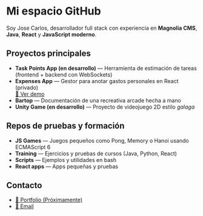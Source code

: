 # Mi espacio GitHub

Soy Jose Carlos, desarrollador full stack con experiencia en **Magnolia CMS**, **Java**, **React** y **JavaScript moderno**.

## Proyectos principales

- **Task Points App (en desarrollo)** — Herramienta de estimación de tareas (frontend + backend con WebSockets)
- **Expenses App** — Gestor para anotar gastos personales en React (privado)  
  [🔗 Ver demo](https://github.com/jcarlosab/dev-playground/tree/main/react-apps/expenses-app-demo)
- **Bartop** — Documentación de una recreativa arcade hecha a mano
- **Unity Game (en desarrollo)** — Proyecto de videojuego 2D estilo *galaga*

## Repos de pruebas y formación

- **JS Games** — Juegos pequeños como Pong, Memory o Hanoi usando ECMAScript 6
- **Training** — Ejercicios y pruebas de cursos (Java, Python, React)
- **Scripts** — Ejemplos y utilidades en bash
- **React apps** — Apps pequeñas y pruebas

## 

## Contacto

- [🔗 Portfolio (Próximamente)](https://jcarlosab.github.io)
- [📧 Email](josecarlos.dev@outlook.es)
